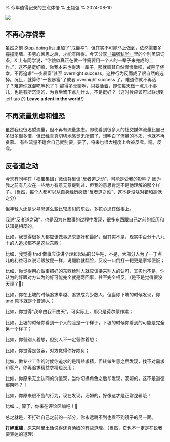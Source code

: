 % 今年值得记录的三点体悟
% 王福强
% 2024-08-10

![](https://img.afoo.me/?url=https://images.afoo.me/file/4954fa11b736a50e2810d.png&quality=80&action=scale!0.5|watermark!https://afoo.me/images/afoo.PNG,0,0)

## 不再心存侥幸

虽然之前 [Stop-doing list](https://afoo.me/stop-doing-list.html) 里加了“戒侥幸”，但其实不可能马上做到，依然需要多撞撞南墙、多劳心苦思之后，才能有所得。今天分享[「福强私学」](https://afoo.me/kb)里的个别英语词条，X 上有同学说，“你貌似真正在做一件需要用一个人的一辈子来完成的工作。”，这不是挺好嘛，你我本来也得活一辈子，那就顺其自然慢慢做呗，戒除了侥幸，不再追求“一夜暴富”甚至 overnight success，这种行为反而成了很自然的选择。况且，就算你“一夜暴富”了或者 overnight success 了，难道你就不再活了？难道你就混吃等死了？ 那得多无聊啊，只要活着，即使每天做一点儿小事儿，也是有所沉淀的，为身后留下点儿什么，不是挺好？（这时候应该可以联想到 jeff tao 的 **Leave a dent in the world!**）

## 不再流量焦虑和惶恐

虽然我也很渴望流量，但不再有流量焦虑。即使看到很多人的社交媒体流量比自己多很多很多倍，但已经真真切切地感觉无所谓了，想明白了流量的本质，也就不再贪慕。 有些流量不适合自己就别要，要了，将来也很大程度上会被反噬。嗯，反噬。

## 反者道之动

今天有同学在「福宝集团」微信群里谈“反者道之动”，可能是受我的影响？ 因为我之前有几次在一些地方有意无意提到过，但我的意思肯定不是他理解的那个样子。（当然，每个人都可以从自身经历感悟“反者道之动”，这本身没啥对错和高低之分）

但年轻人还是少寻思这么些比较虚幻的东西，多花心思在做事上。

我说“反者道之动”，也是因为在做事的过程中发现，很多东西跟自己之前的经历和认知是相反的。

比如，我觉得很多人都应该做事追求更好和最好，但其实不是，现实中百分十八九十的人追求都不是这些东西；

比如，我觉得 tmd 做事应该讲个理和起码的公平吧，不是，大部分人为了一丁点儿的利益可以说话跟放屁一样，说翻脸就翻脸，反咬一口倒打一耙更是家常便饭；

比如，你觉得用心做事把好的东西给别人就应该换来别人的认可，其实也不是，你认为的好跟对方认为的好可能完全就是两回事，甚至完全相反。（是不是觉得很没天理？🤣）

比如，你在上坡的时候追求卓越、追求成为少数人，但当你下坡的时候发现，你 tmd 原本就是个普通人；

比如，你觉得“我命由我不由天”，可实际上，那只是荷尔蒙作祟；

比如，上坡的时候你看到一个人的脸是一个样子，下坡的时候你看到的可能是完全另一个样子；

比如，你替别人着想，但别人不一定替你着想；

比如，你觉得是包容，对方觉得你好欺负；

比如，做专业工作的时候你追求的是精益求精，但转做生意之后发现，找不对需求和客户，你再追求精益求精也没用；

比如，你原来无比认同的价值观，当你切换角色之后却发现，汤姆的，这不是道德绑架吗？！

比如，你原来很不齿的行为，现在发现，汤姆的，好像这才是正常逻辑哦！

比如... , 算了，你来在评论区加吧！🤣

总之就是，不打碎自己之前的一部分，你永远跳不到也看不到镜子的另一面。

**打碎重建**，原来阿里土话说得还真汤姆的有些道理。（当然，它也不一定是在说我要表达的道理）